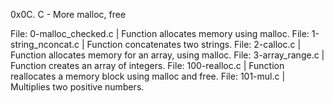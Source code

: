 0x0C. C - More malloc, free

File: 0-malloc_checked.c | Function allocates memory using malloc.
File: 1-string_nconcat.c | Function concatenates two strings.
File: 2-calloc.c | Function allocates memory for an array, using malloc.
File: 3-array_range.c | Function creates an array of integers.
File: 100-realloc.c | Function reallocates a memory block using malloc and free.
File: 101-mul.c | Multiplies two positive numbers.
